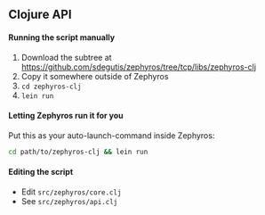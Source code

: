 ## Clojure API

#### Running the script manually

1. Download the subtree at https://github.com/sdegutis/zephyros/tree/tcp/libs/zephyros-clj
2. Copy it somewhere outside of Zephyros
3. `cd zephyros-clj`
4. `lein run`

#### Letting Zephyros run it for you

Put this as your auto-launch-command inside Zephyros:
```bash
cd path/to/zephyros-clj && lein run
```

#### Editing the script

* Edit `src/zephyros/core.clj`
* See `src/zephyros/api.clj`
